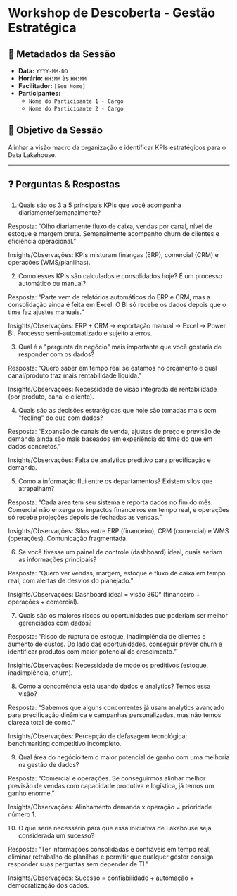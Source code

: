 # Workshop de Descoberta - Gestão Estratégica

## 📌 Metadados da Sessão
- **Data:** `YYYY-MM-DD`
- **Horário:** `HH:MM` às `HH:MM`
- **Facilitador:** `[Seu Nome]`
- **Participantes:**
    - `Nome do Participante 1 - Cargo`
    - `Nome do Participante 2 - Cargo`

## 🎯 Objetivo da Sessão
Alinhar a visão macro da organização e identificar KPIs estratégicos para o Data Lakehouse.

---

## ❓ Perguntas & Respostas

1. Quais são os 3 a 5 principais KPIs que você acompanha diariamente/semanalmente?

Resposta:
“Olho diariamente fluxo de caixa, vendas por canal, nível de estoque e margem bruta. Semanalmente acompanho churn de clientes e eficiência operacional.”

Insights/Observações:
KPIs misturam finanças (ERP), comercial (CRM) e operações (WMS/planilhas).

2. Como esses KPIs são calculados e consolidados hoje? É um processo automático ou manual?

Resposta:
“Parte vem de relatórios automáticos do ERP e CRM, mas a consolidação ainda é feita em Excel. O BI só recebe os dados depois que o time faz ajustes manuais.”

Insights/Observações:
ERP + CRM → exportação manual → Excel → Power BI. Processo semi-automatizado e sujeito a erros.

3. Qual é a "pergunta de negócio" mais importante que você gostaria de responder com os dados?

Resposta:
“Quero saber em tempo real se estamos no orçamento e qual canal/produto traz mais rentabilidade líquida.”

Insights/Observações:
Necessidade de visão integrada de rentabilidade (por produto, canal e cliente).

4. Quais são as decisões estratégicas que hoje são tomadas mais com "feeling" do que com dados?

Resposta:
“Expansão de canais de venda, ajustes de preço e previsão de demanda ainda são mais baseados em experiência do time do que em dados concretos.”

Insights/Observações:
Falta de analytics preditivo para precificação e demanda.

5. Como a informação flui entre os departamentos? Existem silos que atrapalham?

Resposta:
“Cada área tem seu sistema e reporta dados no fim do mês. Comercial não enxerga os impactos financeiros em tempo real, e operações só recebe projeções depois de fechadas as vendas.”

Insights/Observações:
Silos entre ERP (financeiro), CRM (comercial) e WMS (operações). Comunicação fragmentada.

6. Se você tivesse um painel de controle (dashboard) ideal, quais seriam as informações principais?

Resposta:
“Quero ver vendas, margem, estoque e fluxo de caixa em tempo real, com alertas de desvios do planejado.”

Insights/Observações:
Dashboard ideal = visão 360° (financeiro + operações + comercial).

7. Quais são os maiores riscos ou oportunidades que poderiam ser melhor gerenciados com dados?

Resposta:
“Risco de ruptura de estoque, inadimplência de clientes e aumento de custos. Do lado das oportunidades, conseguir prever churn e identificar produtos com maior potencial de crescimento.”

Insights/Observações:
Necessidade de modelos preditivos (estoque, inadimplência, churn).

8. Como a concorrência está usando dados e analytics? Temos essa visão?

Resposta:
“Sabemos que alguns concorrentes já usam analytics avançado para precificação dinâmica e campanhas personalizadas, mas não temos clareza total de como.”

Insights/Observações:
Percepção de defasagem tecnológica; benchmarking competitivo incompleto.

9. Qual área do negócio tem o maior potencial de ganho com uma melhoria na gestão de dados?

Resposta:
“Comercial e operações. Se conseguirmos alinhar melhor previsão de vendas com capacidade produtiva e logística, já temos um ganho enorme.”

Insights/Observações:
Alinhamento demanda x operação = prioridade número 1.

10. O que seria necessário para que essa iniciativa de Lakehouse seja considerada um sucesso?

Resposta:
“Ter informações consolidadas e confiáveis em tempo real, eliminar retrabalho de planilhas e permitir que qualquer gestor consiga responder suas perguntas sem depender de TI.”

Insights/Observações:
Sucesso = confiabilidade + automação + democratização dos dados.